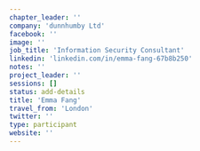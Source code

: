 ```yaml
---
chapter_leader: ''
company: 'dunnhumby Ltd'
facebook: ''
image: ''
job_title: 'Information Security Consultant'
linkedin: 'linkedin.com/in/emma-fang-67b8b250'
notes: ''
project_leader: ''
sessions: []
status: add-details
title: 'Emma Fang'
travel_from: 'London'
twitter: ''
type: participant
website: ''
---
```


<!-- put more details about participant here -->
